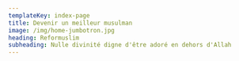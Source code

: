 ```yaml
---
templateKey: index-page
title: Devenir un meilleur musulman
image: /img/home-jumbotron.jpg
heading: Reformuslim
subheading: Nulle divinité digne d'être adoré en dehors d'Allah
---
```

